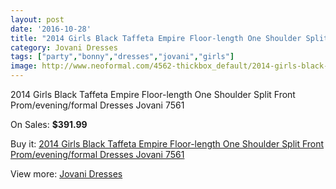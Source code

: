 ```yaml
---
layout: post
date: '2016-10-28'
title: "2014 Girls Black Taffeta Empire Floor-length One Shoulder Split Front Prom/evening/formal Dresses Jovani 7561"
category: Jovani Dresses
tags: ["party","bonny","dresses","jovani","girls"]
image: http://www.neoformal.com/4562-thickbox_default/2014-girls-black-taffeta-empire-floor-length-one-shoulder-split-front-prom-evening-formal-dresses-jovani-7561.jpg
---
```

2014 Girls Black Taffeta Empire Floor-length One Shoulder Split Front Prom/evening/formal Dresses Jovani 7561

On Sales: **$391.99**
<a href="https://www.neoformal.com/en/jovani-dresses/1701-2014-girls-black-taffeta-empire-floor-length-one-shoulder-split-front-prom-evening-formal-dresses-jovani-7561.html"><amp-img layout="responsive" width="600" height="600" src="//www.neoformal.com/4562-thickbox_default/2014-girls-black-taffeta-empire-floor-length-one-shoulder-split-front-prom-evening-formal-dresses-jovani-7561.jpg" alt="2014 Girls Black Taffeta Empire Floor-length One Shoulder Split Front Prom/evening/formal Dresses Jovani 7561 0" /></a>
<a href="https://www.neoformal.com/en/jovani-dresses/1701-2014-girls-black-taffeta-empire-floor-length-one-shoulder-split-front-prom-evening-formal-dresses-jovani-7561.html"><amp-img layout="responsive" width="600" height="600" src="//www.neoformal.com/4563-thickbox_default/2014-girls-black-taffeta-empire-floor-length-one-shoulder-split-front-prom-evening-formal-dresses-jovani-7561.jpg" alt="2014 Girls Black Taffeta Empire Floor-length One Shoulder Split Front Prom/evening/formal Dresses Jovani 7561 1" /></a>
<a href="https://www.neoformal.com/en/jovani-dresses/1701-2014-girls-black-taffeta-empire-floor-length-one-shoulder-split-front-prom-evening-formal-dresses-jovani-7561.html"><amp-img layout="responsive" width="600" height="600" src="//www.neoformal.com/4564-thickbox_default/2014-girls-black-taffeta-empire-floor-length-one-shoulder-split-front-prom-evening-formal-dresses-jovani-7561.jpg" alt="2014 Girls Black Taffeta Empire Floor-length One Shoulder Split Front Prom/evening/formal Dresses Jovani 7561 2" /></a>
<a href="https://www.neoformal.com/en/jovani-dresses/1701-2014-girls-black-taffeta-empire-floor-length-one-shoulder-split-front-prom-evening-formal-dresses-jovani-7561.html"><amp-img layout="responsive" width="600" height="600" src="//www.neoformal.com/4565-thickbox_default/2014-girls-black-taffeta-empire-floor-length-one-shoulder-split-front-prom-evening-formal-dresses-jovani-7561.jpg" alt="2014 Girls Black Taffeta Empire Floor-length One Shoulder Split Front Prom/evening/formal Dresses Jovani 7561 3" /></a>
<a href="https://www.neoformal.com/en/jovani-dresses/1701-2014-girls-black-taffeta-empire-floor-length-one-shoulder-split-front-prom-evening-formal-dresses-jovani-7561.html"><amp-img layout="responsive" width="600" height="600" src="//www.neoformal.com/4566-thickbox_default/2014-girls-black-taffeta-empire-floor-length-one-shoulder-split-front-prom-evening-formal-dresses-jovani-7561.jpg" alt="2014 Girls Black Taffeta Empire Floor-length One Shoulder Split Front Prom/evening/formal Dresses Jovani 7561 4" /></a>

Buy it: [2014 Girls Black Taffeta Empire Floor-length One Shoulder Split Front Prom/evening/formal Dresses Jovani 7561](https://www.neoformal.com/en/jovani-dresses/1701-2014-girls-black-taffeta-empire-floor-length-one-shoulder-split-front-prom-evening-formal-dresses-jovani-7561.html "2014 Girls Black Taffeta Empire Floor-length One Shoulder Split Front Prom/evening/formal Dresses Jovani 7561")

View more: [Jovani Dresses](https://www.neoformal.com/en/15-jovani-dresses "Jovani Dresses")